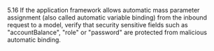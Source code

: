 5.16 If the application framework allows automatic mass parameter assignment (also called automatic variable binding) from the inbound request to a model, verify that security sensitive fields such as "accountBalance", "role" or "password" are protected from malicious automatic binding.
